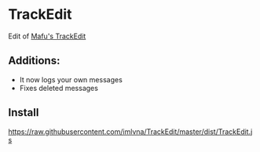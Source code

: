 # TrackEdit

Edit of [Mafu's TrackEdit](https://github.com/m4fn3/TrackEdit)

## Additions:

- It now logs your own messages
- Fixes deleted messages

## Install
https://raw.githubusercontent.com/imlvna/TrackEdit/master/dist/TrackEdit.js